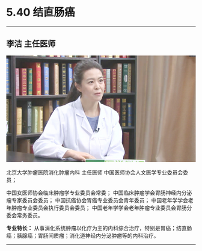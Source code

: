 # 5.40 结直肠癌

---

## 李洁 主任医师

![1679230326438](image/c05_040/1679230326438.png)

北京大学肿瘤医院消化肿瘤内科 主任医师 中国医师协会人文医学专业委员会委员；

中国女医师协会临床肿瘤学专业委员会常委； 中国临床肿瘤学会胃肠神经内分泌瘤专家委员会委员； 中国抗癌协会胃癌专业委员会青年委员； 中国老年学学会老年肿瘤专业委员会执行委员会委员； 中国老年学学会老年肿瘤专业委员会胃肠分委会常务委员。

**专业特长：** 从事消化系统肿瘤以化疗为主的内科综合治疗，特别是胃癌；结直肠癌；胰腺癌；胃肠间质瘤；消化道神经内分泌肿瘤等的内科治疗。

---
